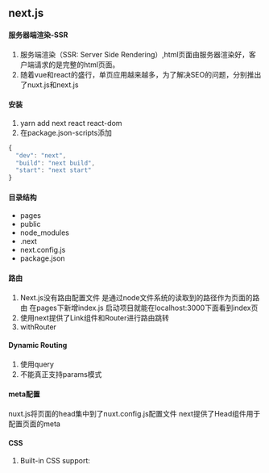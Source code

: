 ## next.js

#### 服务器端渲染-SSR
1. 服务端渲染（SSR: Server Side Rendering）,html页面由服务器渲染好，客户端请求的是完整的html页面。
2. 随着vue和react的盛行，单页应用越来越多，为了解决SEO的问题，分别推出了nuxt.js和next.js

#### 安装
1. yarn add next react react-dom
2. 在package.json-scripts添加            
```js
{
  "dev": "next",
  "build": "next build",
  "start": "next start"
}
```

#### 目录结构
  - pages
  - public
  - node_modules
  - .next
  - next.config.js
  - package.json

#### 路由
1. Next.js没有路由配置文件 是通过node文件系统的读取到的路径作为页面的路由 在pages下新增index.js 启动项目就能在localhost:3000下面看到index页
2. 使用next提供了Link组件和Router进行路由跳转 
3. withRouter

#### Dynamic Routing
1. 使用query
2. 不能真正支持params模式

#### meta配置
nuxt.js将页面的head集中到了nuxt.config.js配置文件 next提供了Head组件用于配置页面的meta

#### CSS
1. Built-in CSS support:<style jsx>
2. CSS-in-JS
3. importing css/Sass/Less/Stylus files

#### Custom-Api
pages下的文件目录除了注册页面路由以外 还可以在pages下面新建api文件夹 *.js文件的路径即为请求路径

#### Custom-Server
项目根目录新建server.js

#### next.config.js



















